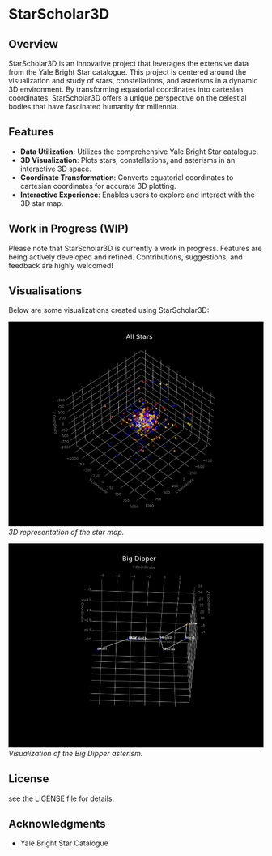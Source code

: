 # StarScholar3D

## Overview
StarScholar3D is an innovative project that leverages the extensive data from the Yale Bright Star catalogue. This project is centered around the visualization and study of stars, constellations, and asterisms in a dynamic 3D environment. By transforming equatorial coordinates into cartesian coordinates, StarScholar3D offers a unique perspective on the celestial bodies that have fascinated humanity for millennia.

## Features
- **Data Utilization**: Utilizes the comprehensive Yale Bright Star catalogue.
- **3D Visualization**: Plots stars, constellations, and asterisms in an interactive 3D space.
- **Coordinate Transformation**: Converts equatorial coordinates to cartesian coordinates for accurate 3D plotting.
- **Interactive Experience**: Enables users to explore and interact with the 3D star map.

## Work in Progress (WIP)
Please note that StarScholar3D is currently a work in progress. Features are being actively developed and refined. Contributions, suggestions, and feedback are highly welcomed!

## Visualisations
Below are some visualizations created using StarScholar3D:

![3D star map](fig_1.png)
*3D representation of the star map.*

![Big Dipper](big_dipper.png)
*Visualization of the Big Dipper asterism.*

## License
see the [LICENSE](LICENSE) file for details.

## Acknowledgments
- Yale Bright Star Catalogue

